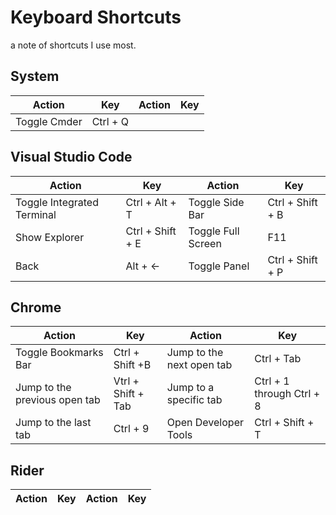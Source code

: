 # Keyboard Shortcuts
a note of shortcuts I use most.

## System
|Action                         |Key                       |Action                         |Key                       |
|-------------------------------|--------------------------|-------------------------------|--------------------------|
|Toggle Cmder                   |Ctrl + Q                  |


## Visual Studio Code
|Action                         |Key                       |Action                         |Key                       |
|-------------------------------|--------------------------|-------------------------------|--------------------------|
|Toggle Integrated Terminal     |Ctrl + Alt + T            |Toggle Side Bar                |Ctrl + Shift + B          |
|Show Explorer                  |Ctrl + Shift + E          |Toggle Full Screen             |F11                       |
|Back                           |Alt + ←                   |Toggle Panel                   |Ctrl + Shift + P          |

## Chrome
|Action                         |Key                       |Action                         |Key                       |
|-------------------------------|--------------------------|-------------------------------|--------------------------|
|Toggle Bookmarks Bar           |Ctrl + Shift +B           |Jump to the next open tab      |Ctrl + Tab                |
|Jump to the previous open tab  |Vtrl + Shift + Tab        |Jump to a specific tab         |Ctrl + 1 through Ctrl + 8 |
|Jump to the last tab           |Ctrl + 9                  |Open Developer Tools           |Ctrl + Shift + T          |

## Rider
|Action                         |Key                       |Action                         |Key                       |
|-------------------------------|--------------------------|-------------------------------|--------------------------|
